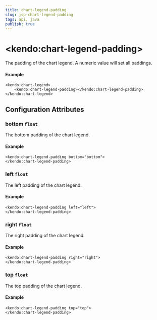 ```yaml
---
title: chart-legend-padding
slug: jsp-chart-legend-padding
tags: api, java
publish: true
---
```


# \<kendo:chart-legend-padding\>

The padding of the chart legend. A numeric value will set all paddings.

#### Example
    <kendo:chart-legend>
        <kendo:chart-legend-padding></kendo:chart-legend-padding>
    </kendo:chart-legend>

## Configuration Attributes

### bottom `float`

The bottom padding of the chart legend.

#### Example
    <kendo:chart-legend-padding bottom="bottom">
    </kendo:chart-legend-padding>

### left `float`

The left padding of the chart legend.

#### Example
    <kendo:chart-legend-padding left="left">
    </kendo:chart-legend-padding>

### right `float`

The right padding of the chart legend.

#### Example
    <kendo:chart-legend-padding right="right">
    </kendo:chart-legend-padding>

### top `float`

The top padding of the chart legend.

#### Example
    <kendo:chart-legend-padding top="top">
    </kendo:chart-legend-padding>

